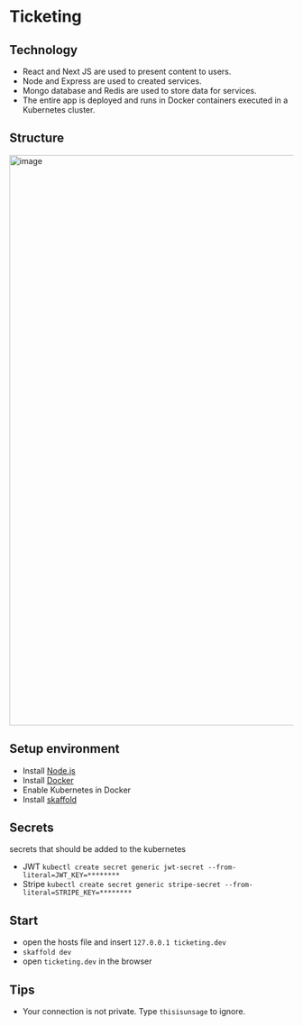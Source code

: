 # Ticketing

## Technology

- React and Next JS are used to present content to users.
- Node and Express are used to created services.
- Mongo database and Redis are used to store data for services.
- The entire app is deployed and runs in Docker containers executed in a Kubernetes cluster.

## Structure

<img width="1012" alt="image" src="https://user-images.githubusercontent.com/38137877/161216514-144d847b-086e-4f9c-97bf-bfc56c39d5d8.png">

## Setup environment

- Install [Node.js](https://nodejs.org/en/)
- Install [Docker](https://docs.docker.com/get-docker/)
- Enable Kubernetes in Docker
- Install [skaffold](https://skaffold.dev/docs/install/#standalone-binary)


## Secrets
secrets that should be added to the kubernetes
- JWT
  `kubectl create secret generic jwt-secret --from-literal=JWT_KEY=********`
- Stripe
  `kubectl create secret generic stripe-secret --from-literal=STRIPE_KEY=********`

## Start

- open the hosts file and insert `127.0.0.1 ticketing.dev`
- `skaffold dev`
- open `ticketing.dev` in the browser

## Tips

- Your connection is not private. Type `thisisunsage` to ignore.
